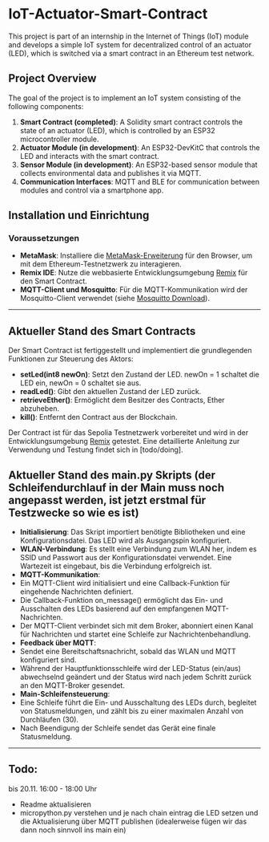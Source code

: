 # IoT-Actuator-Smart-Contract
This project is part of an internship in the Internet of Things (IoT) module and develops a simple IoT system for decentralized control of an actuator (LED), which is switched via a smart contract in an Ethereum test network.

## Project Overview
The goal of the project is to implement an IoT system consisting of the following components:

1. **Smart Contract (completed)**: A Solidity smart contract controls the state of an actuator (LED), which is controlled by an ESP32 microcontroller module.
2. **Actuator Module (in development)**: An ESP32-DevKitC that controls the LED and interacts with the smart contract.
3. **Sensor Module (in development)**: An ESP32-based sensor module that collects environmental data and publishes it via MQTT.
4. **Communication Interfaces**: MQTT and BLE for communication between modules and control via a smartphone app.

## Installation und Einrichtung

### Voraussetzungen

- **MetaMask**: Installiere die [MetaMask-Erweiterung](https://metamask.io/) für den Browser, um mit dem Ethereum-Testnetzwerk zu interagieren.
- **Remix IDE**: Nutze die webbasierte Entwicklungsumgebung [Remix](https://remix.ethereum.org/) für den Smart Contract.
- **MQTT-Client und Mosquitto**: Für die MQTT-Kommunikation wird der Mosquitto-Client verwendet (siehe [Mosquitto Download](https://mosquitto.org/download/)).


------------------------
## Aktueller Stand des Smart Contracts
Der Smart Contract ist fertiggestellt und implementiert die grundlegenden Funktionen zur Steuerung des Aktors: 

- **setLed(int8 newOn)**: Setzt den Zustand der LED. newOn = 1 schaltet die LED ein, newOn = 0 schaltet sie aus.
- **readLed()**: Gibt den aktuellen Zustand der LED zurück.
- **retrieveEther()**: Ermöglicht dem Besitzer des Contracts, Ether abzuheben.
- **kill()**: Entfernt den Contract aus der Blockchain.

Der Contract ist für das Sepolia Testnetzwerk vorbereitet und wird in der Entwicklungsumgebung [Remix](https://remix.ethereum.org/) getestet. Eine detaillierte Anleitung zur Verwendung und Testung findet sich in [todo/doing]. 

## Aktueller Stand des main.py Skripts (der Schleifendurchlauf in der Main muss noch angepasst werden, ist jetzt erstmal für Testzwecke so wie es ist)

- **Initialisierung**: Das Skript importiert benötigte Bibliotheken und eine Konfigurationsdatei. Das LED wird als Ausgangspin konfiguriert.
- **WLAN-Verbindung**: Es stellt eine Verbindung zum WLAN her, indem es SSID und Passwort aus der Konfigurationsdatei verwendet. Eine Wartezeit ist eingebaut, bis die Verbindung erfolgreich ist.
- **MQTT-Kommunikation**:
- Ein MQTT-Client wird initialisiert und eine Callback-Funktion für eingehende Nachrichten definiert.
- Die Callback-Funktion on_message() ermöglicht das Ein- und Ausschalten des LEDs basierend auf den empfangenen MQTT-Nachrichten.
- Der MQTT-Client verbindet sich mit dem Broker, abonniert einen Kanal für Nachrichten und startet eine Schleife zur Nachrichtenbehandlung.
- **Feedback über MQTT**:
- Sendet eine Bereitschaftsnachricht, sobald das WLAN und MQTT konfiguriert sind.
- Während der Hauptfunktionsschleife wird der LED-Status (ein/aus) abwechselnd geändert und der Status wird nach jedem Schritt zurück an den MQTT-Broker gesendet.
- **Main-Schleifensteuerung**:
- Eine Schleife führt die Ein- und Ausschaltung des LEDs durch, begleitet von Statusmeldungen, und zählt bis zu einer maximalen Anzahl von Durchläufen (30).
- Nach Beendigung der Schleife sendet das Gerät eine finale Statusmeldung.


------------------------------
## Todo: 
bis 20.11. 16:00 - 18:00 Uhr
- Readme aktualisieren
- micropython.py verstehen und je nach chain eintrag die LED setzen und die Aktualisierung über MQTT publishen (idealerweise fügen wir das dann noch sinnvoll ins main ein)
